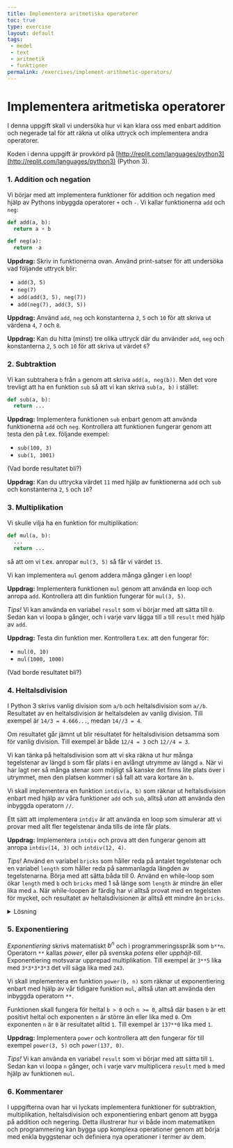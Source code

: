 ```yaml
---
title: Implementera aritmetiska operatorer
toc: true
type: exercise
layout: default
tags:
 - medel
 - text
 - aritmetik
 - funktioner
permalink: /exercises/implement-arithmetic-operators/
---
```

# Implementera aritmetiska operatorer

I denna uppgift skall vi undersöka hur vi kan klara oss med enbart addition och negerade tal för att räkna ut olika uttryck och implementera andra operatorer.

Koden i denna uppgift är provkörd på [http://replit.com/languages/python3](http://replit.com/languages/python3) (Python 3).

### 1. Addition och negation

Vi börjar med att implementera funktioner för addition och negation med hjälp av Pythons inbyggda operatorer `+` och `-`. Vi kallar funktionerna `add` och `neg`:

```python
def add(a, b):
  return a + b

def neg(a):
  return -a
```

**Uppdrag:** Skriv in funktionerna ovan. Använd print-satser för att undersöka vad följande uttryck blir:

- `add(3, 5)`
- `neg(7)`
- `add(add(3, 5), neg(7))`
- `add(neg(7), add(3, 5))`

**Uppdrag:** Använd `add`, `neg` och konstanterna `2`, `5` och `10` för att skriva ut värdena `4`, `7` och `8`.

**Uppdrag:** Kan du hitta (minst) tre olika uttryck där du använder `add`, `neg` och konstanterna `2`, `5` och `10` för att skriva ut värdet `6`?

### 2. Subtraktion

Vi kan subtrahera `b` från `a` genom att skriva `add(a, neg(b))`. Men det vore trevligt att ha en funktion `sub` så att vi kan skriva `sub(a, b)` i stället:

```python
def sub(a, b):
  return ...
```
**Uppdrag:** Implementera funktionen `sub` enbart genom att använda funktionerna `add` och `neg`. Kontrollera att funktionen fungerar genom att testa den på t.ex. följande exempel:

- `sub(100, 3)`
- `sub(1, 1001)`

(Vad borde resultatet bli?)

**Uppdrag:** Kan du uttrycka värdet `11` med hjälp av funktionerna `add` och `sub` och konstanterna `2`, `5` och `10`?

### 3. Multiplikation

Vi skulle vilja ha en funktion för multiplikation:

```python
def mul(a, b):
  ...
  return ...
```

så att om vi t.ex. anropar `mul(3, 5)` så får vi värdet `15`.

Vi kan implementera `mul` genom addera många gånger i en loop!

**Uppdrag:** Implementera funktionen `mul` genom att använda en loop och anropa `add`. Kontrollera att din funktion fungerar för `mul(3, 5)`.

*Tips!* Vi kan använda en variabel `result` som vi börjar med att sätta till `0`. Sedan kan vi loopa `b` gånger, och i varje varv lägga till `a` till `result` med hjälp av `add`.

**Uppdrag:** Testa din funktion mer. Kontrollera t.ex. att den fungerar för:

- `mul(0, 10)`
- `mul(1000, 1000)`

(Vad borde resultatet bli?)

### 4. Heltalsdivision

I Python 3 skrivs vanlig division som `a/b` och heltalsdivision som `a//b`.  Resultatet av en heltalsdivision är heltalsdelen av vanlig division. Till exempel är `14/3 = 4.666...`, medan `14//3 = 4`.

Om resultatet går jämnt ut blir resultatet för heltalsdivision detsamma som för vanlig division. Till exempel är både `12/4 = 3` och `12//4 = 3`.

Vi kan tänka på heltalsdivision som att vi ska räkna ut hur många tegelstenar av längd `b` som får plats i en avlångt utrymme av längd `a`. När vi har lagt ner så många stenar som möjligt så kanske det finns lite plats över i utrymmet, men den platsen kommer i så fall att vara kortare än `b`.

Vi skall implementera en funktion `intdiv(a, b)` som räknar ut heltalsdivision enbart med hjälp av våra funktioner `add` och `sub`, alltså *utan* att använda den inbyggda operatorn `//`.

Ett sätt att implementera `intdiv` är att använda en loop som simulerar att vi provar med allt fler tegelstenar ända tills de inte får plats.

**Uppdrag:** Implementera `intdiv` och prova att den fungerar genom att anropa `intdiv(14, 3)` och `intdiv(12, 4)`.

*Tips!* Använd en variabel `bricks` som håller reda på antalet tegelstenar och en variabel `length` som håller reda på sammanlagda längden av tegelstenarna. Börja med att sätta båda till 0. Använd en while-loop som ökar `length` med `b` och `bricks` med 1 så länge som `length` är mindre än eller lika med `a`. När while-loopen är färdig har vi alltså provat med en tegelsten för mycket, och resultatet av heltalsdivisionen är alltså ett mindre än `bricks`.

<details>
<summary markdown="span">
Lösning
</summary>
<pre>
def intdiv(a, b):
  length = 0
  bricks = 0
  while (length <= a):
    length = add(length, b)
    bricks = add(bricks, 1)
  return sub(bricks, 1)
</pre>
</details>

### 5. Exponentiering

*Exponentiering* skrivs matematiskt <i>b<sup>n</sup></i> och i programmeringsspråk som `b**n`. Operatorn `**` kallas *power*, eller på svenska *potens* eller *upphöjt-till*. Exponentiering motsvarar upprepad multiplikation. Till exempel är `3**5` lika med `3*3*3*3*3` det vill säga lika med `243`.

Vi skall implementera en funktion `power(b, n)` som räknar ut exponentiering enbart med hjälp av vår tidigare funktion `mul`, alltså utan att använda den inbyggda operatorn `**`.

Funktionen skall fungera för heltal `b > 0` och `n >= 0`, alltså där basen `b` är ett positivt heltal och exponenten `n` är större än eller lika med `0`. Om exponenten `n` är `0` är resultatet alltid `1`. Till exempel är `137**0` lika med `1`.

**Uppdrag:** Implementera `power` och kontrollera att den fungerar för till exempel `power(3, 5)` och `power(137, 0)`.

*Tips!* Vi kan använda en variabel `result` som vi börjar med att sätta till `1`. Sedan kan vi loopa `n` gånger, och i varje varv multiplicera `result` med `b` med hjälp av funktionen `mul`.

### 6. Kommentarer

I uppgifterna ovan har vi lyckats implementera funktioner för subtraktion, multiplikation, heltalsdivision och exponentiering enbart genom att bygga på addition och negering. Detta illustrerar hur vi både inom matematiken och programmering kan bygga upp komplexa operationer genom att börja med enkla byggstenar och definiera nya operationer i termer av dem.
